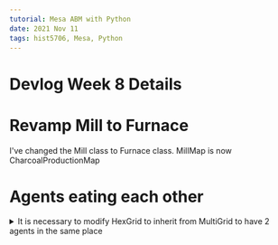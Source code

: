 ```yaml
---
tutorial: Mesa ABM with Python
date: 2021 Nov 11
tags: hist5706, Mesa, Python
---
```


# Devlog Week 8 Details

# Revamp Mill to Furnace
I've changed the Mill class to Furnace class.  MillMap is now CharcoalProductionMap

# Agents eating each other

<details>
  <summary>It is necessary to modify HexGrid to inherit from MultiGrid to have 2 agents in the same place</summary>
![Agents eating other agents](agents_cannibalism.png)
(Above: Agents eating other agents)

Per this post: https://github.com/projectmesa/mesa/issues/878, a grid needs to be able to store more than 1 agent at an X,Y position. Hexgrid stores only 1 agent at an X,Y. Should I modify Mesa? I decided to avoid modifying Mesa itself. I made a copy of the space.py file that has Grid, HexGrid and MultiGrid classes in it. I made a new HexGridMulti(MultiGrid) class. HexGridMulti inherits from MultiGrid. MultiGrid, as per its name, allows multiple agents to occupy the same position on a grid. Below it's working. A challenge now is to keep charcoal hearths unique.

![Multiple agents can now occupy same position in same grid](agents_cannibalism_working.png)
(Above: Multiple agents can now occupy same position in same grid)

</details>


